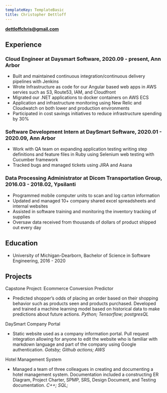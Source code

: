```yaml
---
templateKey: TemplateBasic
title: Christopher Dettloff
---
```


**dettloffchris@gmail.com**

## Experience

### Cloud Engineer at Daysmart Software, 2020.09 - present, Ann Arbor

- Built and maintained continuous integration/continuous delivery pipelines with Jenkins
- Wrote Infrastructure as code for our Angular based web apps in AWS servies such as S3, Route53, IAM, and Cloudfront 
- Migrated our .NET applications to docker containers on AWS ECS
- Application and infrastructure monitoring using New Relic and Cloudwatch on both lower and production environments
- Participated in cost savings initiatives to reduce infrastructure spending by 30%
### Software Development Intern at DaySmart Software, 2020.01 - 2020.09, Ann Arbor

- Work with QA team on expanding application testing writing step definitions and feature files in Ruby using Selenium web testing with Cucumber framework
- Tracked bugs and managed tickets using JIRA and Asana
### Data Processing Administrator at Dicom Transportation Group, 2016.03 - 2018.02, Ypsilanti

- Programmed mobile computer units to scan and log carton information
- Updated and managed 10+ company shared excel spreadsheets and internal websites
- Assisted in software training and monitoring the inventory tracking of supplies
- Oversaw data received from thousands of dollars of product shipped out every day

## Education

- University of Michigan-Dearborn, Bachelor of Science in Software Engineering, 2016 - 2020

## Projects

Capstone Project: Ecommerce Conversion Predictor

- Predicted shopper’s odds of placing an order based on their shopping behavior such as products seen and products purchased. Developed and trained a machine learning model based on historical data to make predictions about future actions. _Python; Tensorflow; postgresQL_

DaySmart Company Portal

- Static website used as a company information portal. Pull request integration allowing for anyone to edit the website who is familiar with markdown language and part of the company using Google authentication. _Gatsby; Github actions; AWS_

Hotel Management System

- Managed a team of three colleagues in creating and documenting a hotel management system. Documentation included a constructing ER Diagram, Project Charter, SPMP, SRS, Design Document, and Testing documentation. _C++; SQL;_
